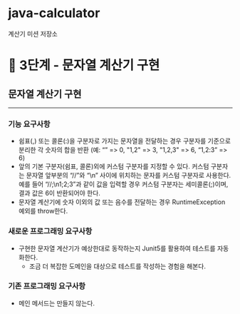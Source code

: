 # java-calculator

계산기 미션 저장소

# 🚀 3단계 - 문자열 계산기 구현
## 문자열 계산기 구현
________________
### 기능 요구사항
* 쉼표(,) 또는 콜론(:)을 구분자로 가지는 문자열을 전달하는 경우 구분자를 기준으로 분리한 각 숫자의 합을 반환 (예: “” => 0, "1,2" => 3, "1,2,3" => 6, “1,2:3” => 6)
* 앞의 기본 구분자(쉼표, 콜론)외에 커스텀 구분자를 지정할 수 있다. 커스텀 구분자는 문자열 앞부분의 “//”와 “\n” 사이에 위치하는 문자를 커스텀 구분자로 사용한다. 예를 들어 “//;\n1;2;3”과 같이 값을 입력할 경우 커스텀 구분자는 세미콜론(;)이며, 결과 값은 6이 반환되어야 한다.
* 문자열 계산기에 숫자 이외의 값 또는 음수를 전달하는 경우 RuntimeException 예외를 throw한다.
### 새로운 프로그래밍 요구사항
* 구현한 문자열 계산기가 예상한대로 동작하는지 Junit5를 활용하여 테스트를 자동화한다.
  * 조금 더 복잡한 도메인을 대상으로 테스트를 작성하는 경험을 해본다.
### 기존 프로그래밍 요구사항
* 메인 메서드는 만들지 않는다.
